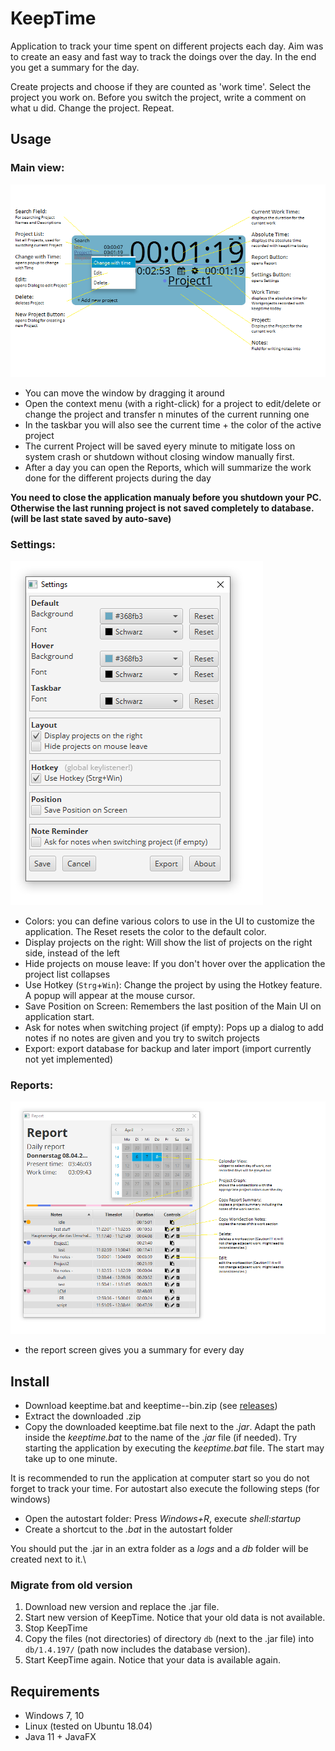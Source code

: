 # KeepTime

Application to track your time spent on different projects each day. Aim was to create an easy and fast way to track the doings over the day. In the end you get a summary for the day.

Create projects and choose if they are counted as 'work time'. Select the project you work on. Before you switch the project, write a comment on what u did. Change the project. Repeat.

## Usage

### Main view:
![Main Ui with description](readme/images/contextMenuDescription.png?raw=true "Main")  

+ You can move the window by dragging it around
+ Open the context menu (with a right-click) for a project to edit/delete or change the project and transfer n minutes of the current running one
+ In the taskbar you will also see the current time + the color of the active project
+ The current Project will be saved eyery minute to mitigate loss on system crash or shutdown without closing window manually first. 
+ After a day you can open the Reports, which will summarize the work done for the different projects during the day

**You need to close the application manualy before you shutdown your PC. Otherwise the last running project is not saved completely to database. (will be last state saved by auto-save)**

### Settings:
![Settings Screen](readme/images/settings.png?raw=true "Settings")

+ Colors: you can define various colors to use in the UI to customize the application. The Reset resets the color to the default color.
+ Display projects on the right: Will show the list of projects on the right side, instead of the left
+ Hide projects on mouse leave: If you don't hover over the application the project list collapses
+ Use Hotkey (`Strg`+`Win`): Change the project by using the Hotkey feature. A popup will appear at the mouse cursor.
+ Save Position on Screen: Remembers the last position of the Main UI on application start.
+ Ask for notes when switching project (if empty): Pops up a dialog to add notes if no notes are given and you try to switch projects
+ Export: export database for backup and later import (import currently not yet implemented)

### Reports:
![Report Screen](readme/images/reportDescription.png?raw=true "Report")

+ the report screen gives you a summary for every day

## Install

* Download keeptime.bat and keeptime-<version>-bin.zip (see [releases](https://github.com/doubleSlashde/KeepTime/releases))
* Extract the downloaded .zip
* Copy the downloaded keeptime.bat file next to the *.jar*. Adapt the path inside the *keeptime.bat* to the name of the *.jar* file (if needed). Try starting the application by executing the *keeptime.bat* file. The start may take up to one minute.

It is recommended to run the application at computer start so you do not forget to track your time. For autostart also execute the following steps (for windows)
* Open the autostart folder: Press *Windows+R*, execute *shell:startup*
* Create a shortcut to the *.bat* in the autostart folder

You should put the .jar in an extra folder as a *logs* and a *db* folder will be created next to it.\

### Migrate from old version

1. Download new version and replace the .jar file.
2. Start new version of KeepTime. Notice that your old data is not available.
3. Stop KeepTime
4. Copy the files (not directories) of directory `db` (next to the .jar file) into `db/1.4.197/` (path now includes the database version).
5. Start KeepTime again. Notice that your data is available again.

## Requirements

* Windows 7, 10
* Linux (tested on Ubuntu 18.04)
* Java 11 + JavaFX



